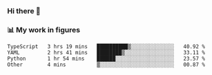 ### Hi there 👋

### 📊 My work in figures

<!--START_SECTION:waka-->

```text
TypeScript   3 hrs 19 mins   ██████████▒░░░░░░░░░░░░░░   40.92 %
YAML         2 hrs 41 mins   ████████▒░░░░░░░░░░░░░░░░   33.11 %
Python       1 hr 54 mins    ██████░░░░░░░░░░░░░░░░░░░   23.57 %
Other        4 mins          ▒░░░░░░░░░░░░░░░░░░░░░░░░   00.87 %
```

<!--END_SECTION:waka-->
